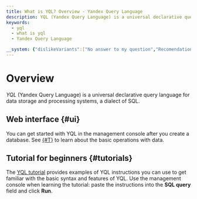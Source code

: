 ```yaml
---
title: What is YQL? Overview - Yandex Query Language
description: YQL (Yandex Query Language) is a universal declarative query language for data storage and processing systems, a dialect of SQL. You can get started with YQL in the management console after you create a database.
keywords:
  - yql
  - what is yql
  - Yandex Query Language

__system: {"dislikeVariants":["No answer to my question","Recomendations didn't help","The content doesn't match title","Other"]}
---
```



# Overview

*YQL* (Yandex Query Language) is a universal declarative query language for data storage and processing systems, a dialect of SQL.

## Web interface {#ui}

You can get started with YQL in the management console after you create a database. See [{#T}](../../operations/crud.md) to learn about the basic operations with data.

## Tutorial for beginners {#tutorials}

The [YQL tutorial](../tutorial/) provides examples of YQL instructions you can use to get familiar with the basic syntax and features of YQL. Use the management console when learning the tutorial: paste the instructions into the **SQL query** field and click **Run**.

